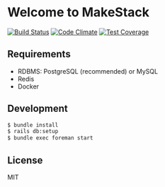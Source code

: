 Welcome to MakeStack
====================

[![Build Status](https://travis-ci.org/makestack/server.svg?branch=master)](https://travis-ci.org/makestack/server)
[![Code Climate](https://codeclimate.com/github/makestack/server/badges/gpa.svg)](https://codeclimate.com/github/makestack/server)
[![Test Coverage](https://codeclimate.com/github/makestack/server/badges/coverage.svg)](https://codeclimate.com/github/makestack/server/coverage)


## Requirements

- RDBMS: PostgreSQL (recommended) or MySQL
- Redis
- Docker


## Development

```sh
$ bundle install
$ rails db:setup
$ bundle exec foreman start
```

## License

MIT
